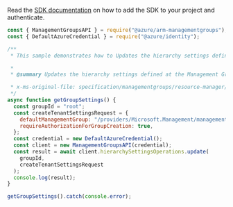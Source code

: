 Read the [SDK documentation](https://github.com/Azure/azure-sdk-for-js/blob/%40azure%2Farm-managementgroups_2.0.1/sdk/managementgroups/arm-managementgroups/README.md) on how to add the SDK to your project and authenticate.

```javascript
const { ManagementGroupsAPI } = require("@azure/arm-managementgroups");
const { DefaultAzureCredential } = require("@azure/identity");

/**
 * This sample demonstrates how to Updates the hierarchy settings defined at the Management Group level.

 *
 * @summary Updates the hierarchy settings defined at the Management Group level.

 * x-ms-original-file: specification/managementgroups/resource-manager/Microsoft.Management/stable/2021-04-01/examples/PatchHierarchySettings.json
 */
async function getGroupSettings() {
  const groupId = "root";
  const createTenantSettingsRequest = {
    defaultManagementGroup: "/providers/Microsoft.Management/managementGroups/DefaultGroup",
    requireAuthorizationForGroupCreation: true,
  };
  const credential = new DefaultAzureCredential();
  const client = new ManagementGroupsAPI(credential);
  const result = await client.hierarchySettingsOperations.update(
    groupId,
    createTenantSettingsRequest
  );
  console.log(result);
}

getGroupSettings().catch(console.error);
```
